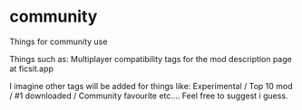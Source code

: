 # community
Things for community use

Things such as: Multiplayer compatibility tags for the mod description page at ficsit.app

I imagine other tags will be added for things like: Experimental / Top 10 mod / #1 downloaded / Community favourite etc.... Feel free to suggest i guess.
